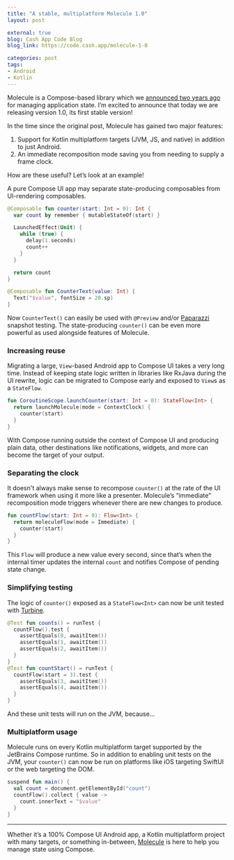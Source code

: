 ```yaml
---
title: "A stable, multiplatform Molecule 1.0"
layout: post

external: true
blog: Cash App Code Blog
blog_link: https://code.cash.app/molecule-1-0

categories: post
tags:
- Android
- Kotlin
---
```


Molecule is a Compose-based library which we [announced two years ago](https://code.cash.app/the-state-of-managing-state-with-compose) for managing application state. I’m excited to announce that today we are releasing version 1.0, its first stable version!

In the time since the original post, Molecule has gained two major features:

1. Support for Kotlin multiplatform targets (JVM, JS, and native) in addition to just Android.
2. An immediate recomposition mode saving you from needing to supply a frame clock.

How are these useful? Let’s look at an example!

A pure Compose UI app may separate state-producing composables from UI-rendering composables.

```kotlin
@Composable fun counter(start: Int = 0): Int {
  var count by remember { mutableStateOf(start) }

  LaunchedEffect(Unit) {
    while (true) {
      delay(1.seconds)
      count++
    }
  }

  return count
}

@Composable fun CounterText(value: Int) {
  Text("$value", fontSize = 20.sp)
}
```

Now `CounterText()` can easily be used with `@Preview` and/or [Paparazzi](https://cashapp.github.io/paparazzi/) snapshot testing. The state-producing `counter()` can be even more powerful as used alongside features of Molecule.
### Increasing reuse
Migrating a large, `View`-based Android app to Compose UI takes a very long time. Instead of keeping state logic written in libraries like RxJava during the UI rewrite, logic can be migrated to Compose early and exposed to `View`s as a `StateFlow`.

```kotlin
fun CoroutineScope.launchCounter(start: Int = 0): StateFlow<Int> {
  return launchMolecule(mode = ContextClock) {
    counter(start)
  }
}
```

With Compose running outside the context of Compose UI and producing plain data, other destinations like notifications, widgets, and more can become the target of your output.

### Separating the clock

It doesn't always make sense to recompose `counter()` at the rate of the UI framework when using it more like a presenter. Molecule’s “immediate” recomposition mode triggers whenever there are new changes to produce.

```kotlin
fun countFlow(start: Int = 0): Flow<Int> {
  return moleculeFlow(mode = Immediate) {
    counter(start)
  }
}
```

This `Flow` will produce a new value every second, since that’s when the internal timer updates the internal `count` and notifies Compose of pending state change.

### Simplifying testing

The logic of `counter()` exposed as a `StateFlow<Int>` can now be unit tested with [Turbine](https://github.com/cashapp/turbine/).

```kotlin
@Test fun counts() = runTest {
  countFlow().test {
    assertEquals(0, awaitItem())
    assertEquals(1, awaitItem())
    assertEquals(2, awaitItem())
  }
}
@Test fun countStart() = runTest {
  countFlow(start = 3).test {
    assertEquals(3, awaitItem())
    assertEquals(4, awaitItem())
  }
}
```

And these unit tests will run on the JVM, because…

### Multiplatform usage

Molecule runs on every Kotlin multiplatform target supported by the JetBrains Compose runtime. So in addition to enabling unit tests on the JVM, your `counter()` can now be run on platforms like iOS targeting SwiftUI or the web targeting the DOM.

```kotlin
suspend fun main() {
  val count = document.getElementById("count")
  countFlow().collect { value ->
    count.innerText = "$value"
  }
}
```

---

Whether it’s a 100% Compose UI Android app, a Kotlin multiplatform project with many targets, or something in-between, [Molecule](https://github.com/cashapp/molecule/) is here to help you manage state using Compose.
